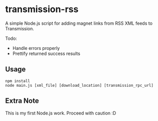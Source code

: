 # transmission-rss
A simple Node.js script for adding magnet links from RSS XML feeds to Transmission.

Todo:

* Handle errors properly
* Prettify returned success results

Usage
---
	npm install
	node main.js [xml_file] [download_location] [transmission_rpc_url]
	
Extra Note
---
This is my first Node.js work. Proceed with caution :D
